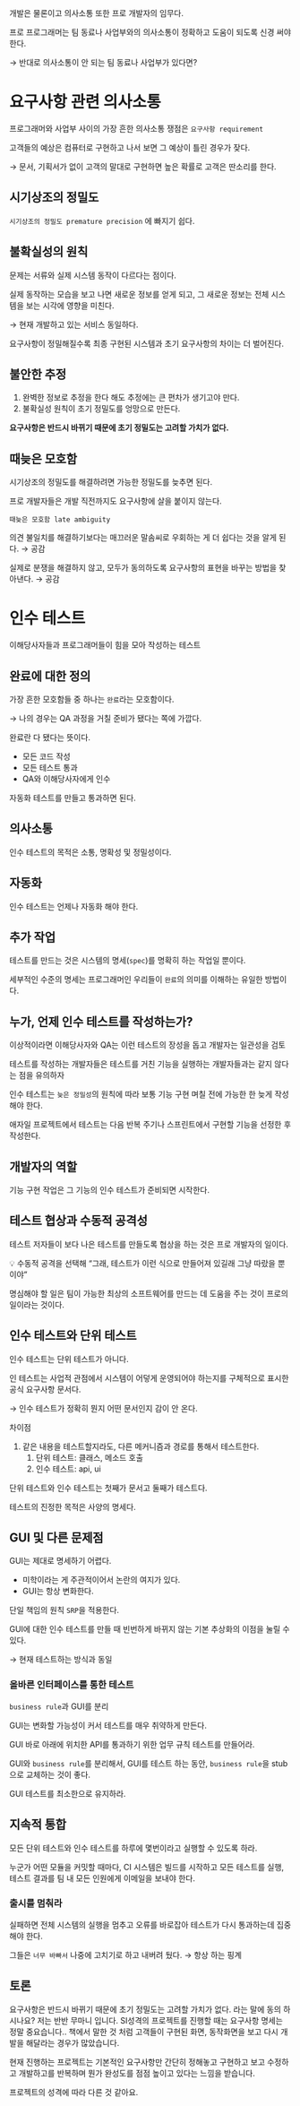 개발은 물론이고 의사소통 또한 프로 개발자의 임무다.

프로 프로그래머는 팀 동료나 사업부와의 의사소통이 정확하고 도움이 되도록 신경 써야 한다.

→ 반대로 의사소통이 안 되는 팀 동료나 사업부가 있다면?

# 요구사항 관련 의사소통

프로그래머와 사업부 사이의 가장 흔한 의사소통 쟁점은 `요구사항 requirement`

고객들의 예상은 컴퓨터로 구현하고 나서 보면 그 예상이 틀린 경우가 잦다.

→ 문서, 기획서가 없이 고객의 말대로 구현하면 높은 확률로 고객은 딴소리를 한다.

## 시기상조의 정밀도

`시기상조의 정밀도 premature precision` 에 빠지기 쉽다.

## 불확실성의 원칙

문제는 서류와 실제 시스템 동작이 다르다는 점이다.

실제 동작하는 모습을 보고 나면 새로운 정보를 얻게 되고, 그 새로운 정보는 전체 시스템을 보는 시각에 영향을 미친다.

→ 현재 개발하고 있는 서비스 동일하다.

요구사항이 정밀해질수록 최종 구현된 시스템과 초기 요구사항의 차이는 더 벌어진다.

## 불안한 추정

1. 완벽한 정보로 추정을 한다 해도 추정에는 큰 편차가 생기고야 만다.
2. 불확실성 원칙이 초기 정밀도를 엉망으로 만든다.

**요구사항은 반드시 바뀌기 때문에 초기 정밀도는 고려할 가치가 없다.**

## 때늦은 모호함

시기상조의 정밀도를 해결하려면 가능한 정밀도를 늦추면 된다.

프로 개발자들은 개발 직전까지도 요구사항에 살을 붙이지 않는다.

`때늦은 모호함 late ambiguity`

의견 불일치를 해결하기보다는 매끄러운 말솜씨로 우회하는 게 더 쉽다는 것을 알게 된다. → 공감

실제로 분쟁을 해결하지 않고, 모두가 동의하도록 요구사항의 표현을 바꾸는 방법을 찾아낸다. → 공감

# 인수 테스트

이해당사자들과 프로그래머들이 힘을 모아 작성하는 테스트

## 완료에 대한 정의

가장 흔한 모호함들 중 하나는 `완료`라는 모호함이다.

→ 나의 경우는 QA 과정을 거칠 준비가 됐다는 쪽에 가깝다.

완료란 다 됐다는 뜻이다.

- 모든 코드 작성
- 모든 테스트 통과
- QA와 이해당사자에게 인수

자동화 테스트를 만들고 통과하면 된다.

## 의사소통

인수 테스트의 목적은 소통, 명확성 및 정밀성이다.

## 자동화

인수 테스트는 언제나 자동화 해야 한다.

## 추가 작업

테스트를 만드는 것은 시스템의 명세(`spec`)를 명확히 하는 작업일 뿐이다.

세부적인 수준의 명세는 프로그래머인 우리들이 `완료`의 의미를 이해하는 유일한 방법이다.

## 누가, 언제 인수 테스트를 작성하는가?

이상적이라면 이해당사자와 QA는 이런 테스트의 장성을 돕고 개발자는 일관성을 검토

테스트를 작성하는 개발자들은 테스트를 거친 기능을 실행하는 개발자들과는 같지 않다는 점을 유의하자

인수 테스트는 `늦은 정밀성`의 원칙에 따라 보통 기능 구현 며칠 전에 가능한  한 늦게 작성해야 한다.

애자일 프로젝트에서 테스트는 다음 반복 주기나 스프린트에서 구현할 기능을 선정한 후 작성한다.

## 개발자의 역할

기능 구현 작업은 그 기능의 인수 테스트가 준비되면 시작한다.

## 테스트 협상과 수동적 공격성

테스트 저자들이 보다 나은 테스트를 만들도록 협상을 하는 것은 프로 개발자의 일이다.

<aside>
💡 수동적 공격을 선택해 “그래, 테스트가 이런 식으로 만들어져 있길래 그냥 따랐을 뿐이야”
</aside>

명심해야 할 일은 팀이 가능한 최상의 소프트웨어를 만드는 데 도움을 주는 것이 프로의 일이라는 것이다.

## 인수 테스트와 단위 테스트

인수 테스트는 단위 테스트가 아니다.

인 테스트는 사업적 관점에서 시스템이 어덯게 운영되어야 하는지를 구체적으로 표시한 공식 요구사항 문서다. 

→ 인수 테스트가 정확히 뭔지 어떤 문서인지 감이 안 온다.

차이점

1. 같은 내용을 테스트할지라도, 다른 메커니즘과 경로를 통해서 테스트한다.
    1. 단위 테스트: 클래스, 메소드 호출
    2. 인수 테스트: api, ui

단위 테스트와 인수 테스트는 첫째가 문서고 둘째가 테스트다.

테스트의 진정한 목적은 사양의 명세다.

## GUI 및 다른 문제점

GUI는 제대로 명세하기 어렵다.

- 미학이라는 게 주관적이어서 논란의 여지가 있다.
- GUI는 항상 변화한다.

단일 책임의 원칙 `SRP`을 적용한다.

GUI에 대한 인수 테스트를 만들 때 빈번하게 바뀌지 않는 기본 추상화의 이점을 눌릴 수 있다.

→ 현재 테스트하는 방식과 동일

### 올바른 인터페이스를 통한 테스트

`business rule`과 GUI를 분리

GUI는 변화할 가능성이 커서 테스트를 매우 취약하게 만든다.

GUI 바로 아래에 위치한 API를 통과하기 위한 업무 규칙 테스트를 만들어라.

GUI와 `business rule`를 분리해서, GUI를 테스트 하는 동안, `business rule`을 stub으로 교체하는 것이 좋다.

GUI 테스트를 최소한으로 유지하라.

## 지속적 통합

모든 단위 테스트와 인수 테스트를 하루에 몇번이라고 실행할 수 있도록 하라.

누군가 어떤 모듈을 커밋할 때마다, CI 시스템은 빌드를 시작하고 모든 테스트를 실행, 테스트 결과를 팀 내 모든 인원에게 이메일을 보내야 한다.

### 출시를 멈춰라

실패하면 전체 시스템의 실행을 멈추고 오류를 바로잡아 테스트가 다시 통과하는데 집중해야 한다.

그들은 `너무 바빠서` 나중에 고치기로 하고 내버려 뒀다. → 항상 하는 핑계

## 토론
요구사항은 반드시 바뀌기 때문에 초기 정밀도는 고려할 가치가 없다. 라는 말에 동의 하시나요? 저는 반반 무마니 입니다. SI성격의 프로젝트를 진행할 때는 요구사항 명세는 정말 중요습니다.. 책에서 말한 것 처럼 고객들이 구현된 화면, 동작화면을 보고 다시 개발을 해달라는 경우가 많았습니다.

현재 진행하는 프로젝트는 기본적인 요구사항만 간단히 정해놓고 구현하고 보고 수정하고 개발하고를 반복하며 뭔가 완성도를 점점 높이고 있다는 느낌을 받습니다.

프로젝트의 성격에 따라 다른 것 같아요.